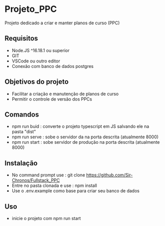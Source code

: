# Projeto_PPC
Projeto dedicado a criar e manter planos de curso (PPC)

## Requisitos

- Node.JS ^16.18.1 ou superior
- GIT
- VSCode ou outro editor
- Conexão com banco de dados postgres

## Objetivos do projeto

- Facilitar a criação e manutenção de planos de curso
- Permitir o controle de versão dos PPCs

## Comandos

- npm run buid : converte o projeto typescript em JS salvando ele na pasta "dist"
- npm run serve : sobe o servidor da na porta descrita (atualmente 8000)
- npm run start : sobe servidor de produção na porta descrita (atualmente 8000)

## Instalação

- No command prompt use : git clone https://github.com/Sir-Chronos/Fullstack_PPC
- Entre no pasta  clonada e use : npm install
- Use o .env.example como base para criar seu banco de dados

## Uso

- inicie o projeto com npm run start
